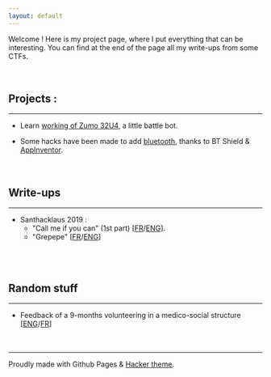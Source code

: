 ```yaml
---
layout: default
---
```


Welcome ! Here is my project page, where I put everything that can be interesting. You can find at the end of the page all my write-ups from some CTFs.
<br/><br/><br/>

## Projects :

* * *

- Learn [working of Zumo 32U4](https://github.com/M0onshadow/zumo32u4/tree/master/first_tests), a little battle bot.

- Some hacks have been made to add [bluetooth](https://github.com/M0onshadow/zumo32u4/tree/master/bluetooth), thanks to BT Shield & [AppInventor](https://appinventor.mit.edu).
<br/><br/><br/>

## Write-ups

* * *

- Santhacklaus 2019 :
  - "Call me if you can" (1st part) [<a href="ctf/Santhacklaus/CMIYC/callme_fr">FR</a>/<a href="ctf/Santhacklaus/CMIYC/callme_eng">ENG</a>].<br/>
  - "Grepepe" [<a href="ctf/Santhacklaus/Grepepe/grepepe_fr">FR</a>/<a href="ctf/Santhacklaus/Grepepe/grepepe_eng">ENG<a/>]<br/>
<br/><br/><br/>
  
## Random stuff
  
* * *
  - Feedback of a 9-months volunteering in a medico-social structure [<a href="randstuff/feedback">ENG</a>/<a href="randstuff/retexp">FR</a>]
<br/><br/><br/>

* * *
Proudly made with Github Pages & [Hacker theme](https://pages-themes.github.io/hacker/).
